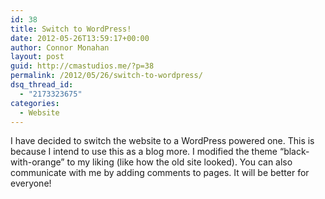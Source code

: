 ```yaml
---
id: 38
title: Switch to WordPress!
date: 2012-05-26T13:59:17+00:00
author: Connor Monahan
layout: post
guid: http://cmastudios.me/?p=38
permalink: /2012/05/26/switch-to-wordpress/
dsq_thread_id:
  - "2173323675"
categories:
  - Website
---
```

I have decided to switch the website to a WordPress powered one. This is because I intend to use this as a blog more. I modified the theme &#8220;black-with-orange&#8221; to my liking (like how the old site looked). You can also communicate with me by adding comments to pages. It will be better for everyone!